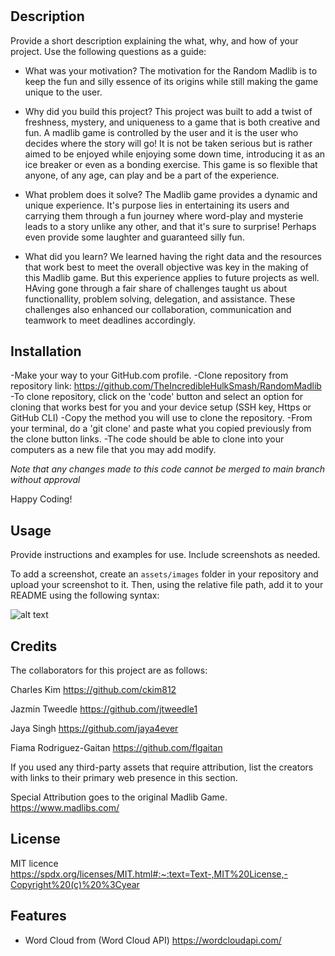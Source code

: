 # <Random-Madlib>

## Description

Provide a short description explaining the what, why, and how of your project. Use the following questions as a guide:

- What was your motivation?
The motivation for the Random Madlib is to keep the fun and silly essence of its origins while still making the game unique to the user.

- Why did you build this project?
This project was built to add a twist of freshness, mystery, and uniqueness to a game that is both creative and fun. A madlib game is controlled by the user and it is the user who decides where the story will go! It is not be taken serious but is rather aimed to be enjoyed while enjoying some down time, introducing it as an ice breaker or even as a bonding exercise. This game is so flexible that anyone, of any age, can play and be a part of the experience.

- What problem does it solve?
The Madlib game provides a dynamic and unique experience. It's purpose lies in entertaining its users and carrying them through a fun journey where word-play and mysterie leads to a story unlike any other, and that it's sure to surprise! Perhaps even provide some laughter and guaranteed silly fun. 

- What did you learn?
We learned having the right data and the resources that work best to meet the overall objective was key in the making of this Madlib game. But this experience applies to future projects as well. HAving gone through a fair share of challenges taught us about functionallity, problem solving, delegation, and assistance. These challenges also enhanced our collaboration, communication and teamwork to meet deadlines accordingly.


## Installation

-Make your way to your GitHub.com profile.
-Clone repository from repository link:
https://github.com/TheIncredibleHulkSmash/RandomMadlib
-To clone repository, click on the 'code' button and select an option for cloning that works best for you and your device setup (SSH key, Https or GitHub CLI)
-Copy the method you will use to clone the repository.
-From your terminal, do a 'git clone' and paste what you copied previously from the clone button links.
-The code should be able to clone into your computers as a new file that you may add modify.

*Note that any changes made to this code cannot be merged to main branch without approval*

Happy Coding!


## Usage

Provide instructions and examples for use. Include screenshots as needed.

To add a screenshot, create an `assets/images` folder in your repository and upload your screenshot to it. Then, using the relative file path, add it to your README using the following syntax:

![alt text](assets/images/screenshot.png)

## Credits

The collaborators for this project are as follows:

Charles Kim
https://github.com/ckim812

Jazmin Tweedle
https://github.com/jtweedle1

Jaya Singh
https://github.com/jaya4ever

Fiama Rodriguez-Gaitan
https://github.com/flgaitan

If you used any third-party assets that require attribution, list the creators with links to their primary web presence in this section.

Special Attribution goes to the original Madlib Game.
https://www.madlibs.com/


## License

MIT licence
https://spdx.org/licenses/MIT.html#:~:text=Text-,MIT%20License,-Copyright%20(c)%20%3Cyear


## Features
- Word Cloud from (Word Cloud API)
https://wordcloudapi.com/


